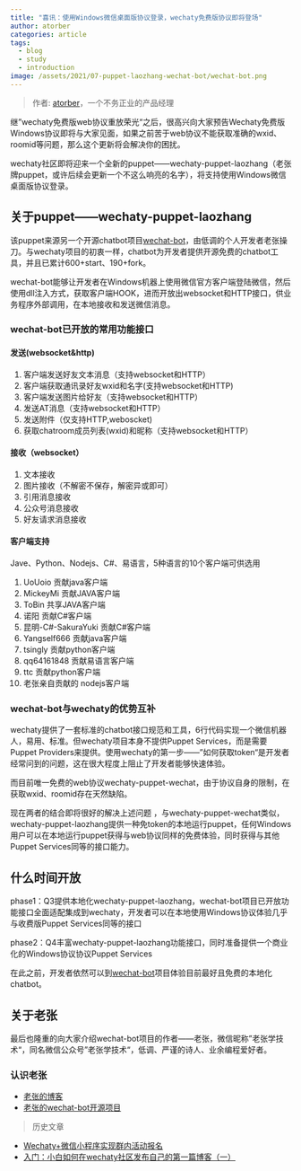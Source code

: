 ```yaml
---
title: "喜讯：使用Windows微信桌面版协议登录，wechaty免费版协议即将登场"
author: atorber
categories: article
tags:
  - blog
  - study
  - introduction
image: /assets/2021/07-puppet-laozhang-wechat-bot/wechat-bot.png
---
```


> 作者: [atorber](https://github.com/atorber/)，一个不务正业的产品经理

继”wechaty免费版web协议重放荣光“之后，很高兴向大家预告Wechaty免费版Windows协议即将与大家见面，如果之前苦于web协议不能获取准确的wxid、roomid等问题，那么这个更新将会解决你的困扰。

wechaty社区即将迎来一个全新的puppet——wechaty-puppet-laozhang（老张牌puppet，或许后续会更新一个不这么响亮的名字），将支持使用Windows微信桌面版协议登录。

## 关于puppet——wechaty-puppet-laozhang

该puppet来源另一个开源chatbot项目[wechat-bot](https://github.com/cixingguangming55555/wechat-bot)，由低调的个人开发者老张操刀。与wechaty项目的初衷一样，chatbot为开发者提供开源免费的chatbot工具，并且已累计600+start、190+fork。

wechat-bot能够让开发者在Windows机器上使用微信官方客户端登陆微信，然后使用dll注入方式，获取客户端HOOK，进而开放出websocket和HTTP接口，供业务程序外部调用，在本地接收和发送微信消息。

### wechat-bot已开放的常用功能接口

#### 发送(websocket&http)

1. 客户端发送好友文本消息（支持websocket和HTTP）
2. 客户端获取通讯录好友wxid和名字(支持websocket和HTTP)
3. 客户端发送图片给好友（支持websocket和HTTP）
4. 发送AT消息（支持websocket和HTTP）
5. 发送附件（仅支持HTTP,weboscket)
6. 获取chatroom成员列表(wxid)和昵称（支持websocket和HTTP）

#### 接收（websocket）

1. 文本接收
2. 图片接收（不解密不保存，解密异或即可）
3. 引用消息接收
4. 公众号消息接收
5. 好友请求消息接收

#### 客户端支持

Jave、Python、Nodejs、C#、易语言，5种语言的10个客户端可供选用

1. UoUoio 贡献java客户端
2. MickeyMi 贡献JAVA客户端
3. ToBin 共享JAVA客户端
4. 诺阳 贡献C#客户端
5. 昆明-C#-SakuraYuki 贡献C#客户端
6. Yangself666 贡献java客户端
7. tsingly 贡献python客户端
8. qq64161848 贡献易语言客户端
9. ttc 贡献python客户端
10. 老张亲自贡献的 nodejs客户端

### wechat-bot与wechaty的优势互补

wechaty提供了一套标准的chatbot接口规范和工具，6行代码实现一个微信机器人，易用、标准。但wechaty项目本身不提供Puppet Services，而是需要Puppet Providers来提供。使用wechaty的第一步——”如何获取token“是开发者经常问到的问题，这在很大程度上阻止了开发者能够快速体验。

而目前唯一免费的web协议wechaty-puppet-wechat，由于协议自身的限制，在获取wxid、roomid存在天然缺陷。

现在两者的结合即将很好的解决上述问题
，与wechaty-puppet-wechat类似，wechaty-puppet-laozhang提供一种免token的本地运行puppet，任何Windows用户可以在本地运行puppet获得与web协议同样的免费体验，同时获得与其他Puppet Services同等的接口能力。

## 什么时间开放

phase1：Q3提供本地化wechaty-puppet-laozhang，wechat-bot项目已开放功能接口全面适配集成到wechaty，开发者可以在本地使用Windows协议体验几乎与收费版Puppet Services同等的接口

phase2：Q4丰富wechaty-puppet-laozhang功能接口，同时准备提供一个商业化的Windows协议协议Puppet Services

在此之前，开发者依然可以到[wechat-bot](https://github.com/cixingguangming55555/wechat-bot)项目体验目前最好且免费的本地化chatbot。

## 关于老张

最后也隆重的向大家介绍wechat-bot项目的作者——老张，微信昵称”老张学技术“，同名微信公众号”老张学技术“，低调、严谨的诗人、业余编程爱好者。

### 认识老张

- [老张的博客](https://github.com/cixingguangming55555/wechat-bot)
- [老张的wechat-bot开源项目](https://github.com/cixingguangming55555/wechat-bot)

> 历史文章

- [Wechaty+微信小程序实现群内活动报名](https://wechaty.js.org/2021/03/17/node-wechaty-and-wechaty-puppet-padlocal/)
- [入门：小白如何在wechaty社区发布自己的第一篇博客（一）](https://wechaty.js.org/2021/04/22/how-to-publish-blog-on-wechaty/)
